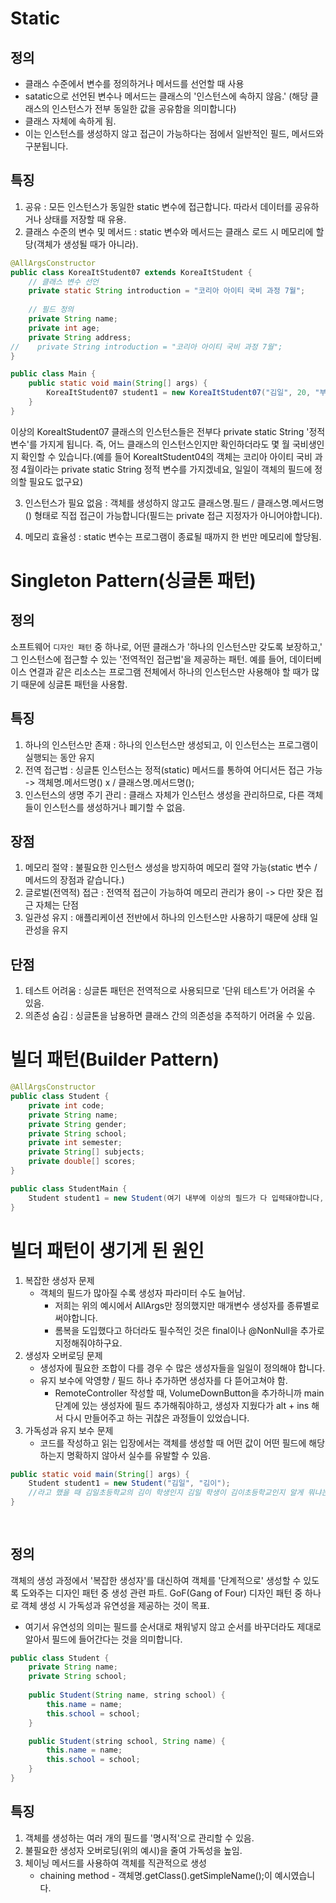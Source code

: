 # Static

## 정의
- 클래스 수준에서 변수를 정의하거나 메서드를 선언할 때 사용
- satatic으로 선언된 변수나 메서드는 클래스의 '인스턴스에 속하지 않음.' (해당 클래스의 인스턴스가 전부 동일한 값을 공유함을 의미합니다)
- 클래스 자체에 속하게 됨.
- 이는 인스턴스를 생성하지 않고 접근이 가능하다는 점에서 일반적인 필드, 메서드와 구분됩니다.

## 특징
1. 공유 : 모든 인스턴스가 동일한 static 변수에 접근합니다. 따라서 데이터를 공유하거나 상태를 저장할 때 유용.
2. 클래스 수준의 변수 및 메서드 : static 변수와 메서드는 클래스 로드 시 메모리에 할당(객체가 생성될 때가 아니라).
```java
@AllArgsConstructor
public class KoreaItStudent07 extends KoreaItStudent {
    // 클래스 변수 선언
    private static String introduction = "코리아 아이티 국비 과정 7월";
    
    // 필드 정의
    private String name;
    private int age;
    private String address;
//    private String introduction = "코리아 아이티 국비 과정 7월";
}

public class Main {
    public static void main(String[] args) {
        KoreaItStudent07 student1 = new KoreaItStudent07("김일", 20, "부산광역시");
    }
}
```
이상의 KoreaItStudent07 클래스의 인스턴스들은 전부다 private static String '정적 변수'를 가지게 됩니다. 즉, 어느 클래스의 인스턴스인지만 확인하더라도 몇 월 국비생인지 확인할 수 있습니다.(예를 들어 KoreaItStudent04의 객체는 코리아 아이티 국비 과정 4월이라는 private static String 정적 변수를 가지겠네요, 일일이 객체의 필드에 정의할 필요도 없구요)

3. 인스턴스가 필요 없음 : 객체를 생성하지 않고도 클래스명.필드 / 클래스명.메서드명() 형태로 직접 접근이 가능합니다(필드는 private 접근 지정자가 아니어야합니다).

4. 메모리 효율성 : static 변수는 프로그램이 종료될 때까지 한 번만 메모리에 할당됨.

# Singleton Pattern(싱글톤 패턴)
## 정의
소프트웨어 `디자인 패턴` 중 하나로, 어떤 클래스가 '하나의 인스턴스만 갖도록 보장하고,' 그 인스턴스에 접근할 수 있는 '전역적인 접근법'을 제공하는 패턴. 예를 들어, 데이터베이스 연결과 같은 리소스는 프로그램 전체에서 하나의 인스턴스만 사용해야 할 때가 많기 때문에 싱글톤 패턴을 사용함.

## 특징
1. 하나의 인스턴스만 존재 : 하나의 인스턴스만 생성되고, 이 인스턴스는 프로그램이 실행되는 동안 유지
2. 전역 접근법 : 싱글톤 인스턴스는 정적(static) 메서드를 통하여 어디서든 접근 가능
   -> 객체명.메서드명() x / 클래스명.메서드명();
3. 인스턴스의 생명 주기 관리 : 클래스 자체가 인스턴스 생성을 관리하므로, 다른 객체들이 인스턴스를 생성하거나 폐기할 수 없음.

## 장점
1. 메모리 절약 : 불필요한 인스턴스 생성을 방지하여 메모리 절약 가능(static 변수 / 메서드의 장점과 같습니다.)
2. 글로벌(전역적) 접근 : 전역적 접근이 가능하여 메모리 관리가 용이 -> 다만 잦은 접근 자체는 단점
3. 일관성 유지 : 애플리케이션 전반에서 하나의 인스턴스만 사용하기 때문에 상태 일관성을 유지

## 단점
1. 테스트 어려움 : 싱글톤 패턴은 전역적으로 사용되므로 '단위 테스트'가 어려울 수 있음.
2. 의존성 숨김 : 싱글톤을 남용하면 클래스 간의 의존성을 추적하기 어려울 수 있음.

# 빌더 패턴(Builder Pattern)
```java
@AllArgsConstructor
public class Student {
    private int code;
    private String name;
    private String gender;
    private String school;
    private int semester;
    private String[] subjects;
    private double[] scores;
}

public class StudentMain {
    Student student1 = new Student(여기 내부에 이상의 필드가 다 입력돼야합니다, 그런데, 순서대로);
}
```

# 빌더 패턴이 생기게 된 원인
1. 복잡한 생성자 문제
    - 객체의 필드가 많아질 수록 생성자 파라미터 수도 늘어남.
        - 저희는 위의 예시에서 AllArgs만 정의했지만 매개변수 생성자를 종류별로 써야합니다.
        - 롬복을 도입했다고 하더라도 필수적인 것은 final이나 @NonNull을 추가로 지정해줘야하구요.
2. 생성자 오버로딩 문제
    - 생성자에 필요한 조합이 다를 경우 수 많은 생성자들을 일일이 정의해야 합니다.
    - 유지 보수에 악영향 / 필드 하나 추가하면 생성자를 다 뜯어고쳐야 함.
        - RemoteController 작성할 때, VolumeDownButton을 추가하니까 main 단계에 있는 생성자에 필드 추가해줘야하고, 생성자 지웠다가 alt + ins 해서 다시 만들어주고 하는 귀찮은 과정들이 있었습니다.
3. 가독성과 유지 보수 문제
    - 코드를 작성하고 읽는 입장에서는 객체를 생성할 때 어떤 값이 어떤 필드에 해당하는지 명확하지 않아서 실수를 유발할 수 있음.
```java
public static void main(String[] args) {
    Student student1 = new Student("김일", "김이");
    //라고 했을 때 김일초등학교의 김이 학생인지 김일 학생이 김이초등학교인지 알게 뭐냐는 문제가 있습니다.
}    
   
   
```

## 정의
객체의 생성 과정에서 '복잡한 생성자'를 대신하여 객체를 '단계적으로' 생성할 수 있도록 도와주는 디자인 패턴 중 생성 관련 파트. GoF(Gang of Four) 디자인 패턴 중 하나로 객체 생성 시 가독성과 유연성을 제공하는 것이 목표.
- 여기서 유연성의 의미는 필드를 순서대로 채워넣지 않고 순서를 바꾸더라도 제대로 알아서 필드에 들어간다는 것을 의미합니다.

```java
public class Student {
    private String name;
    private String school;
    
    public Student(String name, string school) {
        this.name = name;
        this.school = school;
    }

    public Student(string school, String name) {
        this.name = name;
        this.school = school;
    }
}
```

## 특징
1. 객체를 생성하는 여러 개의 필드를 '명시적'으로 관리할 수 있음.
2. 불필요한 생성자 오버로딩(위의 예시)을 줄여 가독성을 높임.
3. 체이닝 메서드를 사용하여 객체를 직관적으로 생성
    - chaining method - 객체명.getClass().getSimpleName();이 예시였습니다.
